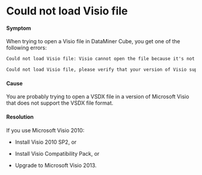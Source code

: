 # Could not load Visio file

#### Symptom

When trying to open a Visio file in DataMiner Cube, you get one of the following errors:

```txt
Could not load Visio file: Visio cannot open the file because it's not a Visio file or it has become corrupted.
```

```txt
Could not load Visio file, please verify that your version of Visio supports VSDX files. VSDX files are supported in Visio 2010 SP2 with compatibility pack installed and in Visio 2013.
```

#### Cause

You are probably trying to open a VSDX file in a version of Microsoft Visio that does not support the VSDX file format.

#### Resolution

If you use Microsoft Visio 2010:

- Install Visio 2010 SP2, or

- Install Visio Compatibility Pack, or

- Upgrade to Microsoft Visio 2013.
